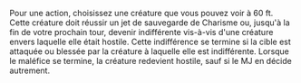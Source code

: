 Pour une action, choisissez une créature que vous pouvez voir à 60 ft. Cette créature doit réussir un jet de sauvegarde de Charisme ou, jusqu'à la fin de votre prochain tour, devenir indifférente vis-à-vis d'une créature envers laquelle elle était hostile. Cette indifférence se termine si la cible est attaquée ou blessée par la créature à laquelle elle est indifférente. Lorsque le maléfice se termine, la créature redevient hostile, sauf si le MJ en décide autrement.

